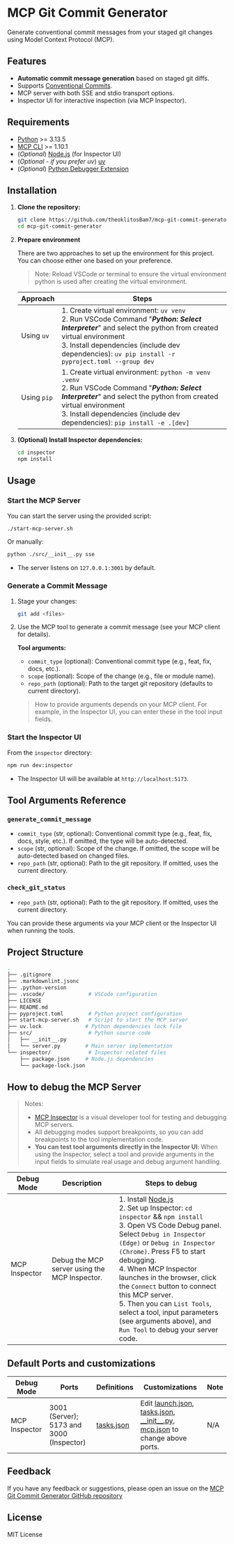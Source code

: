 # MCP Git Commit Generator

Generate conventional commit messages from your staged git changes using Model Context Protocol (MCP).

## Features

- **Automatic commit message generation** based on staged git diffs.
- Supports [Conventional Commits](https://www.conventionalcommits.org/).
- MCP server with both SSE and stdio transport options.
- Inspector UI for interactive inspection (via MCP Inspector).

## Requirements

- [Python](https://www.python.org/) >= 3.13.5
- [MCP CLI](https://pypi.org/project/mcp/) >= 1.10.1
- (*Optional*) [Node.js](https://nodejs.org/en) (for Inspector UI)
- (*Optional - if you prefer uv*) [uv](https://github.com/astral-sh/uv)
- (*Optional*) [Python Debugger Extension](https://marketplace.visualstudio.com/items?itemName=ms-python.debugpy)

## Installation

1. **Clone the repository:**

   ```sh
   git clone https://github.com/theoklitosBam7/mcp-git-commit-generator.git
   cd mcp-git-commit-generator
   ```

2. **Prepare environment**

    There are two approaches to set up the environment for this project. You can choose either one based on your preference.

    > Note: Reload VSCode or terminal to ensure the virtual environment python is used after creating the virtual environment.

    | Approach | Steps |
    | -------- | ----- |
    | Using `uv` | 1. Create virtual environment: `uv venv` <br>2. Run VSCode Command "***Python: Select Interpreter***" and select the python from created virtual environment <br>3. Install dependencies (include dev dependencies): `uv pip install -r pyproject.toml --group dev` |
    | Using `pip` | 1. Create virtual environment: `python -m venv .venv` <br>2. Run VSCode Command "***Python: Select Interpreter***" and select the python from created virtual environment<br>3. Install dependencies (include dev dependencies): `pip install -e .[dev]` |

3. **(Optional) Install Inspector dependencies:**

   ```sh
   cd inspector
   npm install
   ```

## Usage

### Start the MCP Server

You can start the server using the provided script:

```sh
./start-mcp-server.sh
```

Or manually:

```sh
python ./src/__init__.py sse
```

- The server listens on `127.0.0.1:3001` by default.

### Generate a Commit Message

1. Stage your changes:

   ```sh
   git add <files>
   ```

2. Use the MCP tool to generate a commit message (see your MCP client for details).

   **Tool arguments:**
   - `commit_type` (optional): Conventional commit type (e.g., feat, fix, docs, etc.).
   - `scope` (optional): Scope of the change (e.g., file or module name).
   - `repo_path` (optional): Path to the target git repository (defaults to current directory).

   > How to provide arguments depends on your MCP client. For example, in the Inspector UI, you can enter these
   in the tool input fields.

### Start the Inspector UI

From the `inspector` directory:

```sh
npm run dev:inspector
```

- The Inspector UI will be available at `http://localhost:5173`.

## Tool Arguments Reference

### `generate_commit_message`

- `commit_type` (str, optional): Conventional commit type (e.g., feat, fix, docs, style, etc.).
If omitted, the type will be auto-detected.
- `scope` (str, optional): Scope of the change. If omitted, the scope will be auto-detected based on changed files.
- `repo_path` (str, optional): Path to the git repository. If omitted, uses the current directory.

### `check_git_status`

- `repo_path` (str, optional): Path to the git repository. If omitted, uses the current directory.

You can provide these arguments via your MCP client or the Inspector UI when running the tools.

## Project Structure

```sh
.
├── .gitignore
├── .markdownlint.jsonc
├── .python-version
├── .vscode/              # VSCode configuration
├── LICENSE
├── README.md
├── pyproject.toml        # Python project configuration
├── start-mcp-server.sh   # Script to start the MCP server
├── uv.lock              # Python dependencies lock file
├── src/                  # Python source code
│   ├── __init__.py
│   └── server.py        # Main server implementation
└── inspector/            # Inspector related files
    ├── package.json     # Node.js dependencies
    └── package-lock.json
```

## How to debug the MCP Server

> Notes:
>
> - [MCP Inspector](https://github.com/modelcontextprotocol/inspector) is a visual developer tool for testing
and debugging MCP servers.
> - All debugging modes support breakpoints, so you can add breakpoints to the tool implementation code.
> - **You can test tool arguments directly in the Inspector UI**: When using the Inspector, select a tool and provide
arguments in the input fields to simulate real usage and debug argument handling.

| Debug Mode | Description | Steps to debug |
| ---------- | ----------- | --------------- |
| MCP Inspector | Debug the MCP server using the MCP Inspector. | 1. Install [Node.js](https://nodejs.org/)<br> 2. Set up Inspector: `cd inspector` && `npm install` <br> 3. Open VS Code Debug panel. Select `Debug in Inspector (Edge)` or `Debug in Inspector (Chrome)`. Press F5 to start debugging.<br> 4. When MCP Inspector launches in the browser, click the `Connect` button to connect this MCP server.<br> 5. Then you can `List Tools`, select a tool, input parameters (see arguments above), and `Run Tool` to debug your server code.<br> |

## Default Ports and customizations

| Debug Mode | Ports | Definitions | Customizations | Note |
| ---------- | ----- | ------------ | -------------- |-------------- |
| MCP Inspector | 3001 (Server); 5173 and 3000 (Inspector) | [tasks.json](.vscode/tasks.json) | Edit [launch.json](.vscode/launch.json), [tasks.json](.vscode/tasks.json), [\_\_init\_\_.py](src/__init__.py), [mcp.json](.vscode/mcp.json) to change above ports.| N/A |

## Feedback

If you have any feedback or suggestions, please open an issue on the [MCP Git Commit Generator GitHub repository](https://github.com/theoklitosBam7/mcp-git-commit-generator/issues)

## License

MIT License
